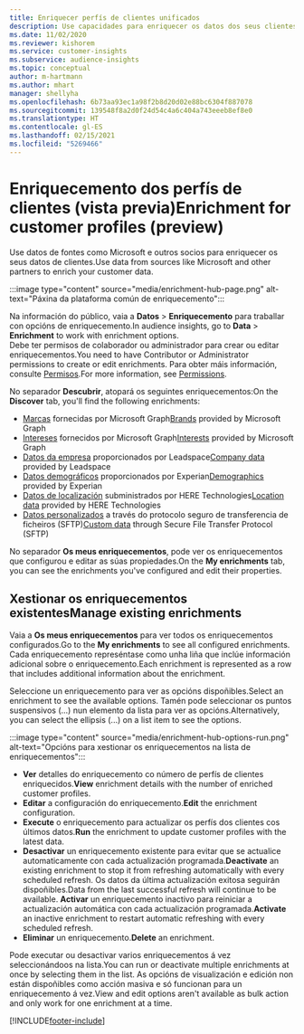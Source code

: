 ```yaml
---
title: Enriquecer perfís de clientes unificados
description: Use capacidades para enriquecer os datos dos seus clientes.
ms.date: 11/02/2020
ms.reviewer: kishorem
ms.service: customer-insights
ms.subservice: audience-insights
ms.topic: conceptual
author: m-hartmann
ms.author: mhart
manager: shellyha
ms.openlocfilehash: 6b73aa93ec1a98f2b8d20d02e88bc6304f887078
ms.sourcegitcommit: 139548f8a2d0f24d54c4a6c404a743eeeb8ef8e0
ms.translationtype: HT
ms.contentlocale: gl-ES
ms.lasthandoff: 02/15/2021
ms.locfileid: "5269466"
---
```

# <a name="enrichment-for-customer-profiles-preview"></a><span data-ttu-id="35b8f-103">Enriquecemento dos perfís de clientes (vista previa)</span><span class="sxs-lookup"><span data-stu-id="35b8f-103">Enrichment for customer profiles (preview)</span></span>

<span data-ttu-id="35b8f-104">Use datos de fontes como Microsoft e outros socios para enriquecer os seus datos de clientes.</span><span class="sxs-lookup"><span data-stu-id="35b8f-104">Use data from sources like Microsoft and other partners to enrich your customer data.</span></span>

:::image type="content" source="media/enrichment-hub-page.png" alt-text="Páxina da plataforma común de enriquecemento":::

<span data-ttu-id="35b8f-106">Na información do público, vaia a **Datos** > **Enriquecemento** para traballar con opcións de enriquecemento.</span><span class="sxs-lookup"><span data-stu-id="35b8f-106">In audience insights, go to **Data** > **Enrichment** to work with enrichment options.</span></span>    
<span data-ttu-id="35b8f-107">Debe ter permisos de colaborador ou administrador para crear ou editar enriquecementos.</span><span class="sxs-lookup"><span data-stu-id="35b8f-107">You need to have Contributor or Administrator permissions to create or edit enrichments.</span></span> <span data-ttu-id="35b8f-108">Para obter máis información, consulte [Permisos](permissions.md).</span><span class="sxs-lookup"><span data-stu-id="35b8f-108">For more information, see [Permissions](permissions.md).</span></span>

<span data-ttu-id="35b8f-109">No separador **Descubrir**, atopará os seguintes enriquecementos:</span><span class="sxs-lookup"><span data-stu-id="35b8f-109">On the **Discover** tab, you'll find the following enrichments:</span></span>

- <span data-ttu-id="35b8f-110">[Marcas](enrichment-microsoft-graph.md) fornecidas por Microsoft Graph</span><span class="sxs-lookup"><span data-stu-id="35b8f-110">[Brands](enrichment-microsoft-graph.md) provided by Microsoft Graph</span></span>
- <span data-ttu-id="35b8f-111">[Intereses](enrichment-microsoft-graph.md) fornecidos por Microsoft Graph</span><span class="sxs-lookup"><span data-stu-id="35b8f-111">[Interests](enrichment-microsoft-graph.md) provided by Microsoft Graph</span></span>
- <span data-ttu-id="35b8f-112">[Datos da empresa](enrichment-leadspace.md) proporcionados por Leadspace</span><span class="sxs-lookup"><span data-stu-id="35b8f-112">[Company data](enrichment-leadspace.md) provided by Leadspace</span></span>
- <span data-ttu-id="35b8f-113">[Datos demográficos](enrichment-experian.md) proporcionados por Experian</span><span class="sxs-lookup"><span data-stu-id="35b8f-113">[Demographics](enrichment-experian.md) provided by Experian</span></span>
- <span data-ttu-id="35b8f-114">[Datos de localización](enrichment-here.md) subministrados por HERE Technologies</span><span class="sxs-lookup"><span data-stu-id="35b8f-114">[Location data](enrichment-here.md) provided by HERE Technologies</span></span>
- <span data-ttu-id="35b8f-115">[Datos personalizados](enrichment-SFTP-custom-import.md) a través do protocolo seguro de transferencia de ficheiros (SFTP)</span><span class="sxs-lookup"><span data-stu-id="35b8f-115">[Custom data](enrichment-SFTP-custom-import.md) through Secure File Transfer Protocol (SFTP)</span></span>

<span data-ttu-id="35b8f-116">No separador **Os meus enriquecementos**, pode ver os enriquecementos que configurou e editar as súas propiedades.</span><span class="sxs-lookup"><span data-stu-id="35b8f-116">On the **My enrichments** tab, you can see the enrichments you've configured and edit their properties.</span></span>

## <a name="manage-existing-enrichments"></a><span data-ttu-id="35b8f-117">Xestionar os enriquecementos existentes</span><span class="sxs-lookup"><span data-stu-id="35b8f-117">Manage existing enrichments</span></span>

<span data-ttu-id="35b8f-118">Vaia a **Os meus enriquecementos** para ver todos os enriquecementos configurados.</span><span class="sxs-lookup"><span data-stu-id="35b8f-118">Go to the **My enrichments** to see all configured enrichments.</span></span> <span data-ttu-id="35b8f-119">Cada enriquecemento represéntase como unha liña que inclúe información adicional sobre o enriquecemento.</span><span class="sxs-lookup"><span data-stu-id="35b8f-119">Each enrichment is represented as a row that includes additional information about the enrichment.</span></span>

<span data-ttu-id="35b8f-120">Seleccione un enriquecemento para ver as opcións dispoñibles.</span><span class="sxs-lookup"><span data-stu-id="35b8f-120">Select an enrichment to see the available options.</span></span> <span data-ttu-id="35b8f-121">Tamén pode seleccionar os puntos suspensivos (...) nun elemento da lista para ver as opcións.</span><span class="sxs-lookup"><span data-stu-id="35b8f-121">Alternatively, you can select the ellipsis (...) on a list item to see the options.</span></span>

:::image type="content" source="media/enrichment-hub-options-run.png" alt-text="Opcións para xestionar os enriquecementos na lista de enriquecementos":::

- <span data-ttu-id="35b8f-123">**Ver** detalles do enriquecemento co número de perfís de clientes enriquecidos.</span><span class="sxs-lookup"><span data-stu-id="35b8f-123">**View** enrichment details with the number of enriched customer profiles.</span></span>
- <span data-ttu-id="35b8f-124">**Editar** a configuración do enriquecemento.</span><span class="sxs-lookup"><span data-stu-id="35b8f-124">**Edit** the enrichment configuration.</span></span>
- <span data-ttu-id="35b8f-125">**Execute** o enriquecemento para actualizar os perfís dos clientes cos últimos datos.</span><span class="sxs-lookup"><span data-stu-id="35b8f-125">**Run** the enrichment to update customer profiles with the latest data.</span></span>
- <span data-ttu-id="35b8f-126">**Desactivar** un enriquecemento existente para evitar que se actualice automaticamente con cada actualización programada.</span><span class="sxs-lookup"><span data-stu-id="35b8f-126">**Deactivate** an existing enrichment to stop it from refreshing automatically with every scheduled refresh.</span></span> <span data-ttu-id="35b8f-127">Os datos da última actualización exitosa seguirán dispoñibles.</span><span class="sxs-lookup"><span data-stu-id="35b8f-127">Data from the last successful refresh will continue to be available.</span></span> <span data-ttu-id="35b8f-128">**Activar** un enriquecemento inactivo para reiniciar a actualización automática con cada actualización programada.</span><span class="sxs-lookup"><span data-stu-id="35b8f-128">**Activate** an inactive enrichment to restart automatic refreshing with every scheduled refresh.</span></span>
- <span data-ttu-id="35b8f-129">**Eliminar** un enriquecemento.</span><span class="sxs-lookup"><span data-stu-id="35b8f-129">**Delete** an enrichment.</span></span>

<span data-ttu-id="35b8f-130">Pode executar ou desactivar varios enriquecementos á vez seleccionándoos na lista.</span><span class="sxs-lookup"><span data-stu-id="35b8f-130">You can run or deactivate multiple enrichments at once by selecting them in the list.</span></span> <span data-ttu-id="35b8f-131">As opcións de visualización e edición non están dispoñibles como acción masiva e só funcionan para un enriquecemento á vez.</span><span class="sxs-lookup"><span data-stu-id="35b8f-131">View and edit options aren't available as bulk action and only work for one enrichment at a time.</span></span>


[!INCLUDE[footer-include](../includes/footer-banner.md)]